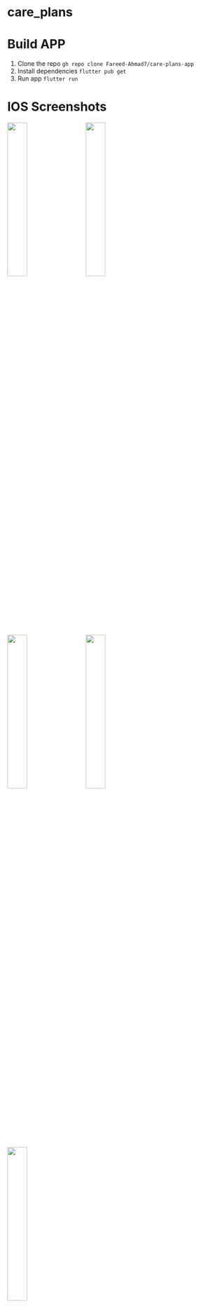 # care_plans

# Build APP
1. Clone the repo `gh repo clone Fareed-Ahmad7/care-plans-app`
2. Install dependencies `flutter pub get`
3. Run app `flutter run`

# IOS Screenshots

<img src="https://github.com/Fareed-Ahmad7/care-plans-app/assets/90202062/581b9fa7-6693-477a-b67b-9d3ed86cc67f" width=30% height=30%>
&nbsp; &nbsp;  &nbsp;  <img src="https://github.com/Fareed-Ahmad7/care-plans-app/assets/90202062/4cf638cf-f3ab-4eff-8420-ecb2f545b270" width=30% height=30%>  &nbsp;    &nbsp;  &nbsp; <img src="https://github.com/Fareed-Ahmad7/care-plans-app/assets/90202062/23a58d05-48ba-4be3-a12b-4fe0ae70d499" width=30% height=30%>  &nbsp; &nbsp;  &nbsp; <img src="https://github.com/Fareed-Ahmad7/care-plans-app/assets/90202062/39678120-4bd5-4e87-b65e-534cd68b3154" width=30% height=30%> &nbsp; &nbsp;  &nbsp;    <img src="https://github.com/Fareed-Ahmad7/care-plans-app/assets/90202062/8f2bf316-4830-495c-9d38-3d838f9a8d18" width=30% height=30%>



